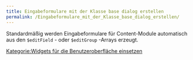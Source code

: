 ```yaml
---
title: Eingabeformulare mit der Klasse base dialog erstellen
permalink: /Eingabeformulare_mit_der_Klasse_base_dialog_erstellen/
---
```


Standardmäßig werden Eingabeformulare für Content-Module automatisch aus den `$editField` - oder `$editGroup` -Arrays erzeugt.

[Kategorie:Widgets für die Benutzeroberfläche einsetzen](/Kategorie:Widgets_für_die_Benutzeroberfläche_einsetzen )
